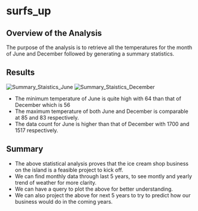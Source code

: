# surfs_up
## **Overview of the Analysis**
The purpose of the analysis is to retrieve all the temperatures for the month of June and December followed by generating a summary statistics.

## **Results**

![Summary_Staistics_June](Resources/Summary_Staistics_June.png)
![Summary_Staistics_December](Resources/Summary_Staistics_December.png)

* The minimum temperature of June is quite high with 64 than that of December which is 56
* The maximum temperature of both June and December is comparable at 85 and 83 respectively.
* The data count for June is higher than that of December with 1700 and 1517 respectively.

##  **Summary**
* The above statistical analysis proves that the ice cream shop business on the island is a feasible project to kick off.
* We can find monthly data through last 5 years, to see montly and yearly trend of weather for more clarity.
* We can have a query to plot the above for better understanding.
* We can also project the above for next 5 years to try to predict how our business would do in the coming years. 
